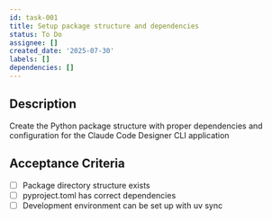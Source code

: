 ```yaml
---
id: task-001
title: Setup package structure and dependencies
status: To Do
assignee: []
created_date: '2025-07-30'
labels: []
dependencies: []
---
```


## Description

Create the Python package structure with proper dependencies and configuration for the Claude Code Designer CLI application

## Acceptance Criteria

- [ ] Package directory structure exists
- [ ] pyproject.toml has correct dependencies
- [ ] Development environment can be set up with uv sync
